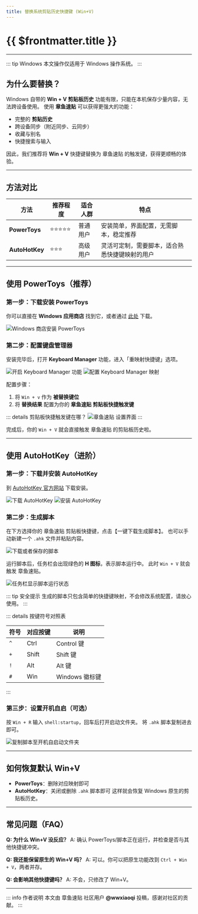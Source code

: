 ```yaml
---
title: 替换系统剪贴历史快捷键 (Win+V)
---
```


# {{ $frontmatter.title }}

---

::: tip Windows
本文操作仅适用于 Windows 操作系统。
:::

## 为什么要替换？

Windows 自带的 **Win + V 剪贴板历史** 功能有限，只能在本机保存少量内容，无法跨设备使用。
使用 **章鱼速贴** 可以获得更强大的功能：

- 完整的 **剪贴历史**
- 跨设备同步（附近同步、云同步）
- 收藏与别名
- 快捷搜索与输入

因此，我们推荐将 **Win + V** 快捷键替换为 章鱼速贴 的触发键，获得更顺畅的体验。

---

## 方法对比

| 方法| 推荐程度 | 适合人群 | 特点 |
|-------------|----------|----------|------|
| **PowerToys** | ⭐⭐⭐⭐⭐ | 普通用户 | 安装简单，界面配置，无需脚本，稳定推荐 |
| **AutoHotKey** | ⭐⭐⭐ | 高级用户 | 灵活可定制，需要脚本，适合熟悉快捷键映射的用户 |

---

## 使用 PowerToys（推荐）

### 第一步：下载安装 PowerToys

你可以直接在 **Windows 应用商店** 找到它，或者通过 [此处](https://aka.ms/installpowertoys) 下载。

![Windows 商店安装 PowerToys](008-install-powertoys.webp)

### 第二步：配置键盘管理器

安装完毕后，打开 **Keyboard Manager** 功能，进入「重映射快捷键」选项。

![开启 Keyboard Manager 功能](009-open-keyboard-manager.webp)
![配置 Keyboard Manager 映射](010-configuration-keyboard-manager.webp)

配置步骤：

1. 将 `Win + v` 作为 **被替换键位**
2. 将 **替换结果** 配置为你的 **章鱼速贴 剪贴板快捷触发键**

::: details 剪贴板快捷触发键在哪？
![章鱼速贴 设置界面](003-show-clipboard-shortcut-key.webp)
:::

完成后，你的 `Win + V` 就会直接触发 章鱼速贴 的剪贴板历史啦。

---

## 使用 AutoHotKey（进阶）

### 第一步：下载并安装 AutoHotKey

到 [AutoHotKey 官方网站](https://www.autohotkey.com/) 下载安装。

![下载 AutoHotKey](001-download-autohotkey.webp)
![安装 AutoHotKey](002-install-autohotkey.webp)

### 第二步：生成脚本

在下方选择你的 章鱼速贴 剪贴板快捷键，点击【一键下载生成脚本】。
也可以手动新建一个 `.ahk` 文件并粘贴内容。

<ShortcutConverter lang="zh" />

![下载或者保存的脚本](004-save-script.webp)

运行脚本后，任务栏会出现绿色的 **H 图标**，表示脚本运行中。
此时 `Win + V` 就会触发 章鱼速贴。

![任务栏显示脚本运行状态](005-script-status.webp)

::: tip 安全提示
生成的脚本只包含简单的快捷键映射，不会修改系统配置，请放心使用。
:::

::: details 按键符号对照表

| 符号 | 对应按键 | 说明 |
|------|----------|------|
| `^`| Ctrl | Control 键 |
| `+`| Shift| Shift 键 |
| `!`| Alt| Alt 键 |
| `#`| Win| Windows 徽标键 |

:::

### 第三步：设置开机自启（可选）

按 `Win + R` 输入 `shell:startup`，回车后打开启动文件夹。
将 `.ahk` 脚本复制进去即可。

![复制脚本至开机自启动文件夹](007-copy-script-to-startup.webp)

---

## 如何恢复默认 Win+V

- **PowerToys**：删除对应映射即可
- **AutoHotKey**：关闭或删除 `.ahk` 脚本即可
这样就会恢复 Windows 原生的剪贴板历史。

---

## 常见问题（FAQ）

**Q: 为什么 Win+V 没反应？**
A: 确认 PowerToys/脚本正在运行，并检查是否与其他快捷键冲突。

**Q: 我还能保留原生的 Win+V 吗？**
A: 可以。你可以把原生功能改到 `Ctrl + Win + V`，两者并存。

**Q: 会影响其他快捷键吗？**
A: 不会，只修改了 Win+V。

---

::: info 作者说明
本文由 章鱼速贴 社区用户 **@wwxiaoqi** 投稿，感谢对社区的贡献。
:::
